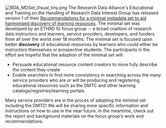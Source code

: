 ![RDA_MDSet_Visual_tiny.png](/images/RDA_MDSet_Visual_tiny.png) The Research Data Alliance's Educational and Training on the Handling of Research Data Interest Group has released version 1 of their [Recommendations for a minimal metadata set to aid harmonised discovery of learning resources](https://doi.org/10.15497/RDA00073).  The minimal set was developed by an ETHRD IG focus group -- a broad coalition of research data instructors and learners, service providers, developers, and funders from all over the world over 18 months.  The minimal set is focused upon better **discovery** of educational resources by learners who could either be instructors themselves or prospective students. The participants in the effort are hopeful that the adoption of the minimal set will: 
- Persuade educational resource content creators to more fully describe the content they create   
- Enable searchers to find more consistency in searching across the many service providers who are or will be producing and registering educational resources such as the DMTC and other learning catalogs/registries/learning portals.

Many service providers are in the proces of adopting the minimal set including the DMTC!  We will be sharing more specific information and instructions on how to use in the near future.  In the meantime, check out the report and background materials on the focus group's work and recommendations.   
